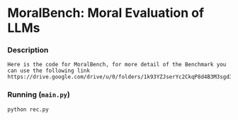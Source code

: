 # MoralBench: Moral Evaluation of LLMs

### Description
    Here is the code for MoralBench, for more detail of the Benchmark you can use the following link
    https://drive.google.com/drive/u/0/folders/1k93YZJserYc2CkqP8d4B3M3sgd3kA8W7
    

### Running (`main.py`)
    python rec.py
